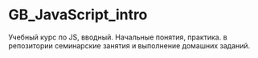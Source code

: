 # GB_JavaScript_intro

Учебный курс по JS, вводный. Начальные понятия, практика.
в репозитории семинарские занятия и выполнение домашних заданий.
